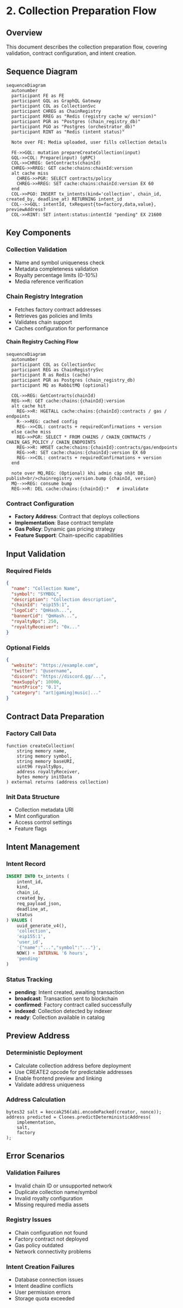 # 2. Collection Preparation Flow

## Overview

This document describes the collection preparation flow, covering validation, contract configuration, and intent creation.

## Sequence Diagram

```mermaid
sequenceDiagram
  autonumber
  participant FE as FE
  participant GQL as GraphQL Gateway
  participant COL as CollectionSvc
  participant CHREG as ChainRegistry
  participant RREG as "Redis (registry cache w/ version)"
  participant PGR as "Postgres (chain_registry_db)"
  participant PGO as "Postgres (orchestrator_db)"
  participant RINT as "Redis (intent status)"

  Note over FE: Media uploaded, user fills collection details

  FE->>GQL: mutation prepareCreateCollection(input)
  GQL->>COL: Prepare(input) (gRPC)
  COL->>CHREG: GetContracts(chainId)
  CHREG->>RREG: GET cache:chains:chainId:version
  alt cache miss
    CHREG->>PGR: SELECT contracts/policy
    CHREG->>RREG: SET cache:chains:chainId:version EX 60
  end
  COL->>PGO: INSERT tx_intents(kind='collection', chain_id, created_by, deadline_at) RETURNING intent_id
  COL-->>GQL: intentId, txRequest{to=factory,data,value}, previewAddress?
  COL->>RINT: SET intent:status:intentId "pending" EX 21600
```

## Key Components

### Collection Validation
- Name and symbol uniqueness check
- Metadata completeness validation
- Royalty percentage limits (0-10%)
- Media reference verification

### Chain Registry Integration
- Fetches factory contract addresses
- Retrieves gas policies and limits
- Validates chain support
- Caches configuration for performance

#### Chain Registry Caching Flow
```mermaid
sequenceDiagram
  autonumber
  participant COL as CollectionSvc
  participant REG as ChainRegistrySvc
  participant R as Redis (cache)
  participant PGR as Postgres (chain_registry_db)
  participant MQ as RabbitMQ (optional)

  COL->>REG: GetContracts(chainId)
  REG->>R: GET cache:chains:{chainId}:version
  alt cache hit
    REG->>R: HGETALL cache:chains:{chainId}:contracts / gas / endpoints
    R-->>REG: cached config
    REG-->>COL: contracts + requiredConfirmations + version
  else cache miss
    REG->>PGR: SELECT * FROM CHAINS / CHAIN_CONTRACTS / CHAIN_GAS_POLICY / CHAIN_ENDPOINTS
    REG->>R: HMSET cache:chains:{chainId}:contracts/gas/endpoints
    REG->>R: SET cache:chains:{chainId}:version EX 60
    REG-->>COL: contracts + requiredConfirmations + version
  end

  note over MQ,REG: (Optional) khi admin cập nhật DB, publish<br/>chainregistry.version.bump {chainId, version}
  MQ-->>REG: consume bump
  REG->>R: DEL cache:chains:{chainId}:*   # invalidate
```

### Contract Configuration
- **Factory Address**: Contract that deploys collections
- **Implementation**: Base contract template
- **Gas Policy**: Dynamic gas pricing strategy
- **Feature Support**: Chain-specific capabilities

## Input Validation

### Required Fields
```json
{
  "name": "Collection Name",
  "symbol": "SYMBOL",
  "description": "Collection description",
  "chainId": "eip155:1",
  "logoCid": "QmHash...",
  "bannerCid": "QmHash...",
  "royaltyBps": 250,
  "royaltyReceiver": "0x..."
}
```

### Optional Fields
```json
{
  "website": "https://example.com",
  "twitter": "@username",
  "discord": "https://discord.gg/...",
  "maxSupply": 10000,
  "mintPrice": "0.1",
  "category": "art|gaming|music|..."
}
```

## Contract Data Preparation

### Factory Call Data
```solidity
function createCollection(
    string memory name,
    string memory symbol,
    string memory baseURI,
    uint96 royaltyBps,
    address royaltyReceiver,
    bytes memory initData
) external returns (address collection)
```

### Init Data Structure
- Collection metadata URI
- Mint configuration
- Access control settings
- Feature flags

## Intent Management

### Intent Record
```sql
INSERT INTO tx_intents (
    intent_id,
    kind,
    chain_id,
    created_by,
    req_payload_json,
    deadline_at,
    status
) VALUES (
    uuid_generate_v4(),
    'collection',
    'eip155:1',
    'user_id',
    '{"name":"...","symbol":"..."}',
    NOW() + INTERVAL '6 hours',
    'pending'
)
```

### Status Tracking
- **pending**: Intent created, awaiting transaction
- **broadcast**: Transaction sent to blockchain
- **confirmed**: Factory contract called successfully
- **indexed**: Collection detected by indexer
- **ready**: Collection available in catalog

## Preview Address

### Deterministic Deployment
- Calculate collection address before deployment
- Use CREATE2 opcode for predictable addresses
- Enable frontend preview and linking
- Validate address uniqueness

### Address Calculation
```solidity
bytes32 salt = keccak256(abi.encodePacked(creator, nonce));
address predicted = Clones.predictDeterministicAddress(
    implementation,
    salt,
    factory
);
```

## Error Scenarios

### Validation Failures
- Invalid chain ID or unsupported network
- Duplicate collection name/symbol
- Invalid royalty configuration
- Missing required media assets

### Registry Issues
- Chain configuration not found
- Factory contract not deployed
- Gas policy outdated
- Network connectivity problems

### Intent Creation Failures
- Database connection issues
- Intent deadline conflicts
- User permission errors
- Storage quota exceeded